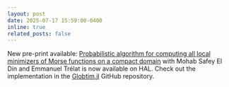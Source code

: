 ```yaml
---
layout: post
date: 2025-07-17 15:59:00-0400
inline: true
related_posts: false
---
```


New pre-print available: [Probabilistic algorithm for computing all local minimizers of Morse functions on a compact domain](https://hal.science/hal-05160251v1) with Mohab Safey El Din and Emmanuel Trélat is now available on HAL. Check out the implementation in the [Globtim.jl](https://github.com/gescholt/Globtim.jl) GitHub repository.